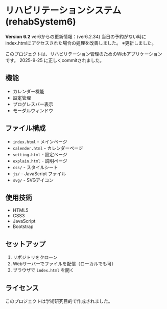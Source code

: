 # リハビリテーションシステム (rehabSystem6)

**Version 6.2**
ver6からの更新情報：(ver6.2.34)
当日の予約がない時にindex.htmlにアクセスされた場合の処理を改善しました。
※更新しました。

このプロジェクトは、リハビリテーション管理のためのWebアプリケーションです。
2025-9-25 に正しくcommitされました。

## 機能

- カレンダー機能
- 設定管理
- プログレスバー表示
- モーダルウィンドウ

## ファイル構成

- `index.html` - メインページ
- `calender.html` - カレンダーページ
- `setting.html` - 設定ページ
- `explain.html` - 説明ページ
- `css/` - スタイルシート
- `js/` - JavaScript ファイル
- `svg/` - SVGアイコン

## 使用技術

- HTML5
- CSS3
- JavaScript
- Bootstrap

## セットアップ

1. リポジトリをクローン
2. Webサーバーでファイルを配信（ローカルでも可）
3. ブラウザで `index.html` を開く

## ライセンス

このプロジェクトは学術研究目的で作成されました。
